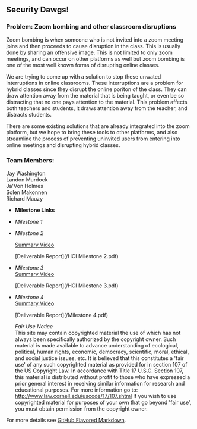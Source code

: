 ## Security Dawgs!


### Problem: Zoom bombing and other classroom disruptions

Zoom bombing is when someone who is not invited into a zoom meeting joins and then proceeds to cause disruption in the class. This is usually done by sharing an offensive image. This is not limited to only zoom meetings, and can occur on other platforms as well but zoom bombing is one of the most well known forms of disrupting online classes.
  
We are trying to come up with a solution to stop these unwated interruptions in online classrooms. These interruptions are a problem for hybrid classes since they disrupt the online poriton of the class. They can draw attention away from the material that is being taught, or even be so distracting that no one pays attention to the material. This problem affects both teachers and students, it draws attention away from the teacher, and distracts students.  
  
There are some existing solutions that are already integrated into the zoom platform, but we hope to bring these tools to other platforms, and also streamline the process of preventing uninvited users from entering into online meetings and disrupting hybrid classes.  
  
### Team Members:  
Jay Washington  
Landon Murdock  
Ja'Von Holmes  
Solen Makonnen  
Richard Mauzy  


- **Milestone Links**
- _Milestone 1_
- _Milestone 2_

  [Summary Video](https://youtu.be/xBJWl1Wg8qE)
  
  [Deliverable Report](/HCI Milestone 2.pdf)
  
- _Milestone 3_  
  [Summary Video](https://youtu.be/iwapdxOzDY4)  

  [Deliverable Report](/HCI Milestone 3.pdf)
  
- _Milestone 4_  
  [Summary Video](https://youtu.be/AcTt_OrBGC0)  
  
  [Deliverable Report](/Milestone 4.pdf)  
  
  _Fair Use Notice_  
  This site may contain copyrighted material the use of which has not always been specifically authorized by the copyright owner. Such material is made available to advance understanding of ecological, political, human rights, economic, democracy, scientific, moral, ethical, and social justice issues, etc. It is believed that this constitutes a 'fair use' of any such copyrighted material as provided for in section 107 of the US Copyright Law. In accordance with Title 17 U.S.C. Section 107, this material is distributed without profit to those who have expressed a prior general interest in receiving similar information for research and educational purposes. For more information go to: http://www.law.cornell.edu/uscode/17/107.shtml  If you wish to use copyrighted material for purposes of your own that go beyond 'fair use', you must obtain permission from the copyright owner.  
    
For more details see [GitHub Flavored Markdown](https://guides.github.com/features/mastering-markdown/).


